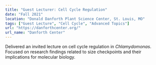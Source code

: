```yaml
---
title: "Guest Lecturer: Cell Cycle Regulation"
date: "Fall 2021"
location: "Donald Danforth Plant Science Center, St. Louis, MO"
tags: ["Guest Lecture", "Cell Cycle", "Advanced Topics"]
url: "https://danforthcenter.org/"
url_name: "Danforth Center"
---
```


Delivered an invited lecture on cell cycle regulation in *Chlamydomonas*. Focused on research findings related to size checkpoints and their implications for molecular biology.
